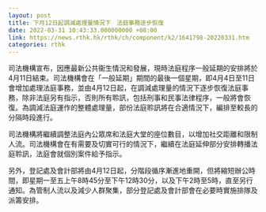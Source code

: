 ```yaml
---
layout: post
title: 下月12日起調減處理量情況下　法庭事務逐步恢復
date: 2022-03-31 10:43:33.000000000 +08:00
link: https://news.rthk.hk/rthk/ch/component/k2/1641798-20220331.htm
categories: rthk
---
```


司法機構宣布，因應最新公共衞生情況和發展，現時法庭程序一般延期的安排將於4月11日結束。司法機構會在「一般延期」期間的最後一個星期，即4月4日至11日會增加處理法庭事務，並由4月12日起，在調減處理量的情況下逐步恢復法庭事務，除非法庭另有指示，否則所有聆訊，包括刑事和民事法律程序，一般將會恢復。為調減法庭運作的整體處理量，部份法庭聆訊將在合適情況下，編排至較長的分隔時段進行。

司法機構將繼續調整法庭內公眾席和法庭大堂的座位數目，以增加社交距離和限制人流。司法機構會在有需要及切實可行的情況下，繼續在法庭延伸部分安排轉播法庭聆訊，法庭會就個別案件給予指示。

另外，登記處及會計部將由4月12日起，分階段循序漸進地重開，但將縮短辦公時間，即星期一至五上午8時45分至下午12時30分，以及下午2時至5時，直至另行通知。為管制人流以及減少人群聚集，部分登記處及會計部會在必要時實施排隊及派籌安排。

